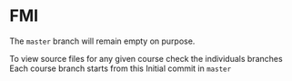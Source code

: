 # FMI
The `master` branch will remain empty on purpose.

To view source files for any given course check the individuals branches <br>
Each course branch starts from this Initial commit in `master`

